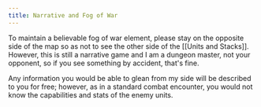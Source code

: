 ```yaml
---
title: Narrative and Fog of War
---
```

To maintain a believable fog of war element, please stay on the opposite side of the map so as not to see the other side of the [[Units and Stacks]]. However, this is still a narrative game and I am a dungeon master, not your opponent, so if you see something by accident, that's fine. 

Any information you would be able to glean from my side will be described to you for free; however, as in a standard combat encounter, you would not know the capabilities and stats of the enemy units.